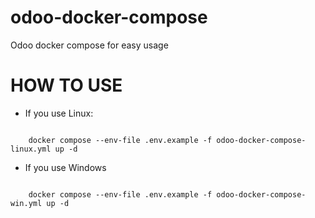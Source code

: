 # odoo-docker-compose
Odoo docker compose for easy usage

# HOW TO USE

- If you use Linux:
<code>
    docker compose --env-file .env.example -f odoo-docker-compose-linux.yml up -d
</code>

- If you use Windows
<code>
    docker compose --env-file .env.example -f odoo-docker-compose-win.yml up -d
</code>


